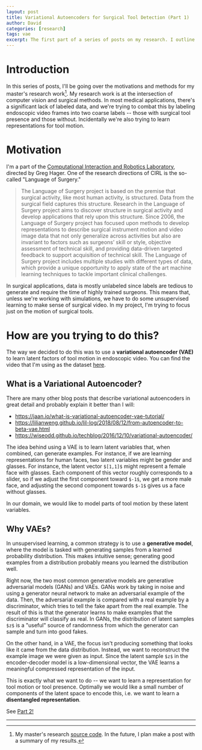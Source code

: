 ```yaml
---
layout: post
title: Variational Autoencoders for Surgical Tool Detection (Part 1)
author: David
categories: [research]
tags: vae
excerpt: The first part of a series of posts on my research. I outline the motivations and the thought process behind my research decisions.
---
```


# Introduction

In this series of posts, I'll be going over the motivations and methods for my master's research work[^1].
My research work is at the intersection of computer vision and surgical methods. In most medical applications,
there's a significant lack of labeled data, and we're trying to combat this by labeling endoscopic video frames
into two coarse labels -- those with surgical tool presence and those without. Incidentally we're also trying
to learn representations for tool motion.

# Motivation

I'm a part of the [Computational Interaction and Robotics Laboratory](https://cirl.lcsr.jhu.edu/), directed by Greg Hager.
One of the research directions of CIRL is the so-called "Language of Surgery."

> The Language of Surgery project is based on the premise that surgical activity, like most human activity, is structured. Data from the surgical field captures this structure. Research in the Language of Surgery project aims to discover structure in surgical activity and develop applications that rely upon this structure. Since 2006, the Language of Surgery project has focused upon methods to develop representations to describe surgical instrument motion and video image data that not only generalize across activities but also are invariant to factors such as surgeons’ skill or style, objective assessment of technical skill, and providing data-driven targeted feedback to support acquisition of technical skill. The Language of Surgery project includes multiple studies with different types of data, which provide a unique opportunity to apply state of the art machine learning techniques to tackle important clinical challenges.

In surgical applications, data is mostly unlabeled since labels are tedious to generate and require the time of highly trained surgeons.
This means that, unless we're working with simulations, we have to do some unsupervised learning to make sense of surgical video.
In my project, I'm trying to focus just on the motion of surgical tools.


# How are you trying to do this?

The way we decided to do this was to use a **variational autoencoder (VAE)** to learn latent factors of tool motion in
endoscopic video. You can find the video that I'm using as the dataset [here](https://www.youtube.com/watch?v=6niL7Poc_qQ).

## What is a Variational Autoencoder?

There are many other blog posts that describe variational autoencoders in great detail and probably explain it better than I will:

* <https://jaan.io/what-is-variational-autoencoder-vae-tutorial/>
* <https://lilianweng.github.io/lil-log/2018/08/12/from-autoencoder-to-beta-vae.html>
* <https://wiseodd.github.io/techblog/2016/12/10/variational-autoencoder/>

The idea behind using a VAE is to learn latent variables that, when combined, can generate examples.
For instance, if we are learning representations for human faces, two latent variables might be
gender and glasses. For instance, the latent vector `$[1,1]$` might represent a female face with glasses.
Each component of this vector roughly corresponds to a slider, so if we adjust the first component toward `$-1$`,
we get a more male face, and adjusting the second component towards `$-1$` gives us a face without glasses.

In our domain, we would like to model parts of tool motion by these latent variables.

## Why VAEs?

In unsupervised learning, a common strategy is to use a **generative model**, where the model is tasked with generating samples
from a learned probability distribution. This makes intuitive sense; generating good examples from a distribution probably means
you learned the distribution well.

Right now, the two most common generative models are generative adversarial models (GANs) and VAEs. GANs work by taking in noise
and using a generator neural network to make an adversarial example of the data. Then, the adversarial example is compared with a real
example by a discriminator, which tries to tell the fake apart from the real example.
The result of this is that the generator learns to make examples that the discriminator will classify as real. In GANs,
the distribution of latent samples `$z$` is a "useful" source of randomness from which the generator can sample and turn into
good fakes.

On the other hand, in a VAE, the focus isn't producing something that looks like it came from the data distribution. Instead,
we want to reconstruct the example image we were given as input. Since the latent sample `$z$` in the encoder-decoder model
is a low-dimensional vector, the VAE learns a meaningful compressed representation of the input.

This is exactly what we want to do -- we want to learn a representation for tool motion or tool presence. Optimally we would like
a small number of components of the latent space to encode this, i.e. we want to learn a **disentangled representation**.


See [Part 2!](/research/2019/04/17/vae-variations.html)

---

[^1]: My master's research [source code](https://www.github.com/zdavidli/tool-presence). In the future, I plan make a post with a summary of my results.
